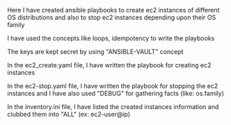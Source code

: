 Here I have created ansible playbooks to create ec2 instances of different OS distributions and also to stop ec2 instances depending upon their OS family

I have used the concepts like loops, idempotency to write the playbooks

The keys are kept secret by using "ANSIBLE-VAULT" concept

In the ec2_create.yaml file, I have written the playbook for creating ec2 instances

In the ec2-stop.yaml file, I have written the playbook for stopping the ec2 instances and I have also used "DEBUG" for gathering facts (like: os.family)

In the inventory.ini file, I have listed the created instances information and clubbed them into "ALL" (ex: ec2-user@ip)
